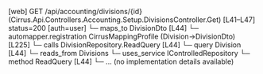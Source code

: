 [web] GET /api/accounting/divisions/{id}  (Cirrus.Api.Controllers.Accounting.Setup.DivisionsController.Get)  [L41–L47] status=200 [auth=user]
  └─ maps_to DivisionDto [L44]
    └─ automapper.registration CirrusMappingProfile (Division->DivisionDto) [L225]
  └─ calls DivisionRepository.ReadQuery [L44]
  └─ query Division [L44]
    └─ reads_from Divisions
  └─ uses_service IControlledRepository<Division>
    └─ method ReadQuery [L44]
      └─ ... (no implementation details available)

